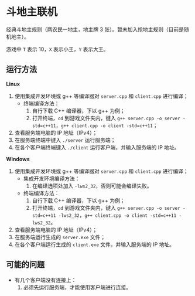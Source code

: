 # 斗地主联机

经典斗地主规则（两农民一地主，地主牌 3 张）。暂未加入抢地主规则（目前是随机地主）。

游戏中 `T` 表示 10，`X` 表示小王，`Y` 表示大王。

## 运行方法

**Linux**

1. 使用集成开发环境或 g++ 等编译器对 `server.cpp` 和 `client.cpp` 进行编译；
	- 终端编译方法：
		1. 自行下载 C++ 编译器，下以 g++ 为例；
		2. 打开终端，`cd` 到游戏文件夹内，键入 `g++ server.cpp -o server -std=c++11`，`g++ client.cpp -o client -std=c++11`；
2. 查看服务端电脑的 IP 地址（IPv4）；
3. 在服务端终端中键入 `./server` 运行服务端；
4. 在各个客户端终端键入 `./client` 运行客户端，并输入服务端的 IP 地址。

**Windows**

1. 使用集成开发环境或 g++ 等编译器对 `server.cpp` 和 `client.cpp` 进行编译；
	- 集成开发环境编译方法：
		1. 在编译选项处加入 `-lws2_32`，否则可能会编译失败。
	- 终端编译方法：
		1. 自行下载 C++ 编译器，下以 g++ 为例；
		2. 打开终端，`cd` 到游戏文件夹内，键入 `g++ server.cpp -o server -std=c++11 -lws2_32`，`g++ client.cpp -o client -std=c++11 -lws2_32`。
2. 查看服务端电脑的 IP 地址（IPv4）；
3. 在服务端运行生成的 `server.exe` 文件；
4. 在各个客户端运行生成的 `client.exe` 文件，并输入服务端的 IP 地址。

## 可能的问题

- 有几个客户端没有连接上：
	1. 必须先运行服务端，才能使用客户端进行连接。